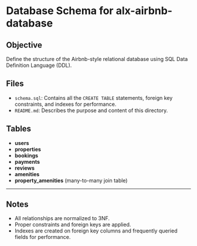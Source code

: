 # Database Schema for alx-airbnb-database

## Objective

Define the structure of the Airbnb-style relational database using SQL Data Definition Language (DDL).


## Files

- `schema.sql`: Contains all the `CREATE TABLE` statements, foreign key constraints, and indexes for performance.
- `README.md`: Describes the purpose and content of this directory.


## Tables

- **users**
- **properties**
- **bookings**
- **payments**
- **reviews**
- **amenities**
- **property_amenities** (many-to-many join table)

---

## Notes

- All relationships are normalized to 3NF.
- Proper constraints and foreign keys are applied.
- Indexes are created on foreign key columns and frequently queried fields for performance.
